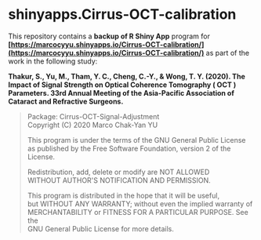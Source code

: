# shinyapps.Cirrus-OCT-calibration

This repository contains a **backup of R Shiny App** program for 
**[https://marcocyyu.shinyapps.io/Cirrus-OCT-calibration/](https://marcocyyu.shinyapps.io/Cirrus-OCT-calibration/)** 
as part of the work in the following study:

**Thakur, S., Yu, M., Tham, Y. C., Cheng, C.-Y., & Wong, T. Y. (2020). The Impact of Signal Strength on Optical Coherence Tomography ( OCT ) Parameters. 33rd Annual Meeting of the Asia-Pacific Association of Cataract and Refractive Surgeons.**

> Package: Cirrus-OCT-Signal-Adjustment <br>
> Copyright (C) 2020  Marco Chak-Yan YU <br>
> 
> This program is under the terms of the GNU General Public License <br>
> as published by the Free Software Foundation, version 2 of the License. <br>
> 
> Redistribution, add, delete or modify are NOT ALLOWED <br>
> WITHOUT AUTHOR'S NOTIFICATION AND PERMISSION. <br>
> 
> This program is distributed in the hope that it will be useful, <br>
> but WITHOUT ANY WARRANTY; without even the implied warranty of <br>
> MERCHANTABILITY or FITNESS FOR A PARTICULAR PURPOSE.  See the <br>
> GNU General Public License for more details. <br>

